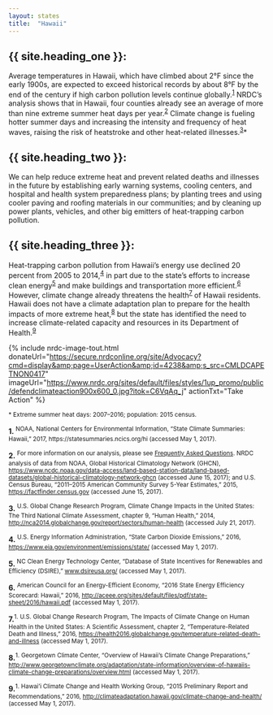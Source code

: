 ```yaml
---
layout: states
title:  "Hawaii"
---
```

## {{ site.heading_one }}:
Average temperatures in Hawaii, which have climbed about 2°F since the early 1900s, are expected to exceed historical records by about 8°F by the end of the century if high carbon pollution levels continue globally.<sup>[1](#f1)</sup> NRDC’s analysis shows that in Hawaii, four counties already see an average of more than nine extreme summer heat days per year.<sup>[2](#f2)</sup> Climate change is fueling hotter summer days and increasing the intensity and frequency of heat waves, raising the risk of heatstroke and other heat-related illnesses.<sup>[3](#f3)</sup>*

## {{ site.heading_two }}:
We can help reduce extreme heat and prevent related deaths and illnesses in the future by establishing early warning systems, cooling centers, and hospital and health system preparedness plans; by planting trees and using cooler paving and roofing materials in our communities; and by cleaning up power plants, vehicles, and other big emitters of heat-trapping carbon pollution.

## {{ site.heading_three }}:
Heat-trapping carbon pollution from Hawaii’s energy use declined 20 percent from 2005 to 2014,<sup>[4](#f4)</sup> in part due to the state’s efforts to increase clean energy<sup>[5](#f5)</sup> and make buildings and transportation more efficient.<sup>[6](#f6)</sup> However, climate change already threatens the health<sup>[7](#f7)</sup> of Hawaii residents. Hawaii does not have a climate adaptation plan to prepare for the health impacts of more extreme heat,<sup>[8](#f8)</sup> but the state has identified the need to increase climate-related capacity and resources in its Department of Health.<sup>[9](#f9)</sup>



{% include nrdc-image-tout.html donateUrl="https://secure.nrdconline.org/site/Advocacy?cmd=display&amp;page=UserAction&amp;id=4238&amp;s_src=CMLDCAPETNON0417"
imageUrl="https://www.nrdc.org/sites/default/files/styles/1up_promo/public/defendclimateaction900x600_0.jpg?itok=C6VqAq_j"
actionTxt="Take Action"
 %}


<sup>* Extreme summer heat days: 2007–2016; population: 2015 census.</sup>

<footer>
<b id="f1">1.</b><sup>	NOAA, National Centers for Environmental Information, “State Climate Summaries: Hawaii,” 2017, https://statesummaries.ncics.org/hi (accessed May 1, 2017). </sup>

<b id="f2">2.</b><sup> For more information on our analysis, please see <a href="https://www.nrdc.org/resources/climate-change-and-health-extreme-heat-faqs">Frequently Asked Questions</a>. NRDC analysis of data from NOAA, Global Historical Climatology Network (GHCN), https://www.ncdc.noaa.gov/data-access/land-based-station-data/land-based-datasets/global-historical-climatology-network-ghcn (accessed June 15, 2017); and U.S. Census Bureau, “2011–2015 American Community Survey 5-Year Estimates,” 2015, https://factfinder.census.gov (accessed June 15, 2017). 
</sup>

<b id="f3">3.</b><sup>	U.S. Global Change Research Program, Climate Change Impacts in the United States: The Third National Climate Assessment, chapter 9, “Human Health,” 2014, http://nca2014.globalchange.gov/report/sectors/human-health (accessed July 21, 2017). </sup>

<b id="f4">4.</b><sup>	U.S. Energy Information Administration, “State Carbon Dioxide Emissions,” 2016, https://www.eia.gov/environment/emissions/state/ (accessed May 1, 2017). </sup>

<b id="f5">5.</b><sup> NC Clean Energy Technology Center, “Database of State Incentives for Renewables and Efficiency (DSIRE),” www.dsireusa.org/ (accessed May 1, 2017).</sup>

<b id="f6">6.</b><sup> American Council for an Energy-Efficient Economy, “2016 State Energy Efficiency Scorecard: Hawaii,” 2016, http://aceee.org/sites/default/files/pdf/state-sheet/2016/hawaii.pdf (accessed May 1, 2017). 
</sup>

<b id="f7">7.</b><sup>1.	U.S. Global Change Research Program, The Impacts of Climate Change on Human Health in the United States: A Scientific Assessment, chapter 2, “Temperature-Related Death and Illness,” 2016, https://health2016.globalchange.gov/temperature-related-death-and-illness (accessed May 1, 2017). </sup>

<b id="f8">8.</b><sup>1.	Georgetown Climate Center, “Overview of Hawaii’s Climate Change Preparations,” http://www.georgetownclimate.org/adaptation/state-information/overview-of-hawaiis-climate-change-preparations/overview.html (accessed May 1, 2017). </sup>

<b id="f9">9.</b><sup>1.	Hawai’i Climate Change and Health Working Group, “2015 Preliminary Report and Recommendations,” 2016, http://climateadaptation.hawaii.gov/climate-change-and-health/ (accessed May 1, 2017).
</sup>

</footer>
